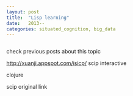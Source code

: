```yaml
---
layout: post
title:  "Lisp learning"
date:   2013--
categories: situated_cognition, big_data
---
```


![]()

check previous posts about this topic

http://xuanji.appspot.com/isicp/ scip interactive

clojure

scip original link
